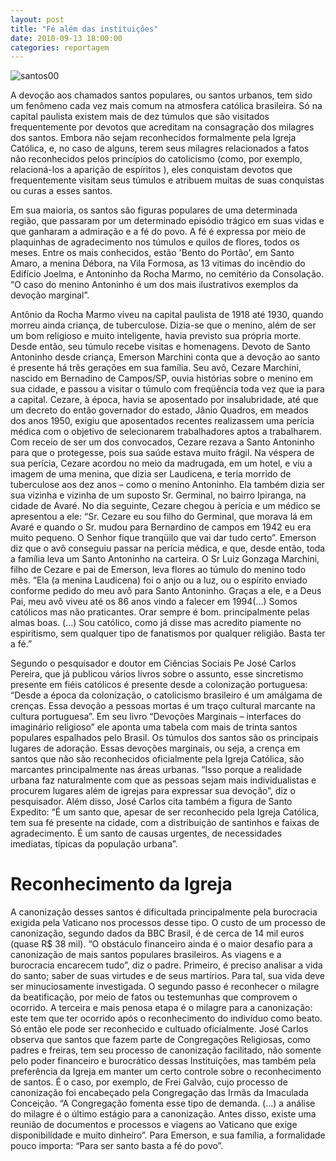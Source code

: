 ```yaml
---
layout: post
title: "Fé além das instituições"
date: 2010-09-13 18:00:00
categories: reportagem 
---
```


![santos00](https://raw.githubusercontent.com/monicabulgari/monicabulgari.github.io/master/images/santos00.jpg)

A devoção aos chamados santos populares, ou santos urbanos, tem sido um fenômeno cada vez mais comum na atmosfera católica 
brasileira. Só na capital paulista existem mais de dez túmulos que são visitados frequentemente por devotos que acreditam na 
consagração dos milagres dos santos. Embora não sejam reconhecidos formalmente pela Igreja Católica, e, no caso de alguns, 
terem seus milagres relacionados a fatos não reconhecidos pelos princípios do catolicismo (como, por exemplo, relacioná-los 
a aparição de espíritos ), eles conquistam devotos que frequentemente visitam seus túmulos e atribuem muitas de suas conquistas
ou curas a esses santos.

Em sua maioria, os santos são figuras populares de uma determinada região, que passaram por um determinado episódio trágico em 
suas vidas e que ganharam a admiração e a fé do povo. A fé é expressa por meio de plaquinhas de agradecimento nos túmulos e quilos
de flores, todos os meses. Entre os  mais conhecidos, estão 'Bento do Portão', em Santo Amaro, a menina Débora, na Vila Formosa,
as 13 vitimas do incêndio do Edifício Joelma, e  Antoninho da Rocha Marmo, no cemitério da Consolação. “O caso do menino Antoninho
é um dos mais ilustrativos exemplos da devoção marginal”.

Antônio da Rocha Marmo viveu na capital paulista de 1918 até 1930, quando morreu ainda criança, de tuberculose. Dizia-se que o 
menino, além de ser um bom religioso e muito inteligente, havia previsto sua própria morte. Desde então, seu túmulo recebe 
visitas e homenagens.
Devoto de Santo Antoninho desde criança, Emerson Marchini conta que a devoção ao santo é presente há três gerações em sua 
família. Seu avô, Cezare Marchini, nascido em Bernadino de Campos/SP, ouvia histórias sobre o menino em sua cidade, e 
passou a visitar o túmulo com freqüência toda vez que ia para a capital.  Cezare, à época, havia se aposentado por 
insalubridade, até que um decreto do então governador do estado, Jânio Quadros, em meados dos anos 1950, exigiu que 
aposentados recentes realizassem uma perícia médica com o objetivo de selecionarem trabalhadores aptos a trabalharem. 
Com receio de ser um dos convocados, Cezare rezava a Santo Antoninho para que o protegesse, pois sua saúde estava muito 
frágil. Na véspera de sua perícia, Cezare acordou no meio da madrugada, em um hotel, e viu a imagem de uma menina, que
dizia ser Laudicena, e teria morrido de tuberculose aos dez anos – como o menino Antoninho. Ela também dizia ser sua 
vizinha e vizinha de um suposto Sr. Germinal, no bairro Ipiranga, na cidade de Avaré. No dia seguinte, Cezare chegou 
à perícia e um médico se apresentou a ele: “Sr. Cezare eu sou filho do Germinal, que morava lá em Avaré e quando o Sr. 
mudou para Bernardino de campos em 1942 eu era muito pequeno. O Senhor fique tranqüilo que vai dar tudo certo”. Emerson 
diz que o avô conseguiu passar na perícia médica, e que, desde então, toda a família leva um Santo Antoninho na carteira.
O Sr Luiz Gonzaga Marchini, filho de Cezare e pai de Emerson, leva flores ao túmulo do menino todo mês. “Ela (a menina 
Laudicena) foi o anjo ou a luz, ou o espírito enviado conforme pedido do meu avô para Santo Antoninho. Graças a ele, e a 
Deus Pai, meu avô viveu até os 86 anos vindo a falecer em 1994(...) Somos católicos mas não praticantes. Orar sempre é bom. 
principalmente pelas almas boas. (...) Sou católico, como já disse mas acredito piamente no espiritismo, sem qualquer tipo 
de fanatismos por qualquer religião. Basta ter a fé.”
 
Segundo o pesquisador e doutor em Ciências Sociais Pe José Carlos Pereira, que já publicou vários livros sobre o assunto, esse sincretismo presente em fiéis católicos é presente desde a colonização portuguesa: “Desde a época da colonização, o catolicismo brasileiro é um amálgama de crenças. Essa devoção a pessoas mortas é um traço cultural marcante na cultura portuguesa”.  Em seu livro “Devoções Marginais – interfaces do imaginário religioso” ele aponta uma tabela com mais de trinta santos populares espalhados pelo Brasil. Os túmulos dos santos são os principais lugares de adoração.
Essas devoções marginais, ou seja, a crença em santos que não são reconhecidos oficialmente pela Igreja Católica, são marcantes principalmente nas áreas urbanas. “Isso porque a realidade urbana faz naturalmente com que as pessoas sejam mais individualistas e procurem lugares além de igrejas para expressar sua devoção”, diz o pesquisador.  Além disso, José Carlos cita também a figura de Santo Expedito: “É um santo que, apesar de ser reconhecido pela Igreja Católica, tem sua fé presente na cidade, com a distribuição de santinhos e faixas de agradecimento. É um santo de causas urgentes, de necessidades imediatas, típicas da população urbana”.

# Reconhecimento da Igreja

A canonização desses santos é dificultada principalmente pela burocracia exigida pela Vaticano nos processos desse tipo. 
O custo de um processo de canonização, segundo dados da BBC Brasil, é de  cerca de 14 mil euros (quase R$ 38 mil). 
“O obstáculo financeiro ainda é o maior desafio para a canonização de mais santos populares brasileiros. As viagens e a 
burocracia encarecem tudo”, diz o padre. Primeiro, é preciso analisar a vida do santo; saber de suas virtudes e de seus
martírios. Para tal, sua vida deve ser minuciosamente investigada. O segundo passo é reconhecer o milagre da beatificação,
por meio de fatos ou testemunhas que comprovem o ocorrido. A terceira e mais penosa etapa é o milagre para a canonização: 
este tem que ter ocorrido após o reconhecimento do indivíduo como beato. Só então ele pode ser reconhecido e cultuado
oficialmente. José Carlos observa que santos que fazem parte de Congregações Religiosas, como padres e freiras, tem seu 
processo de canonização facilitado, não somente pelo poder financeiro e burocrático dessas Instituições, mas também pela 
preferência da Igreja em manter um certo controle sobre o reconhecimento de santos.  É o caso, por exemplo, de Frei Galvão,
cujo processo de canonização foi encabeçado pela Congregação das Irmãs da Imaculada Conceição. “A Congregação fomenta esse 
tipo de demanda. (...) a análise do milagre é o último estágio para a canonização. Antes disso, existe uma reunião de documentos
e processos e viagens ao Vaticano que exige disponibilidade e muito dinheiro”. Para Emerson, e sua família, a formalidade pouco 
importa: “Para ser santo basta a fé do povo”.

